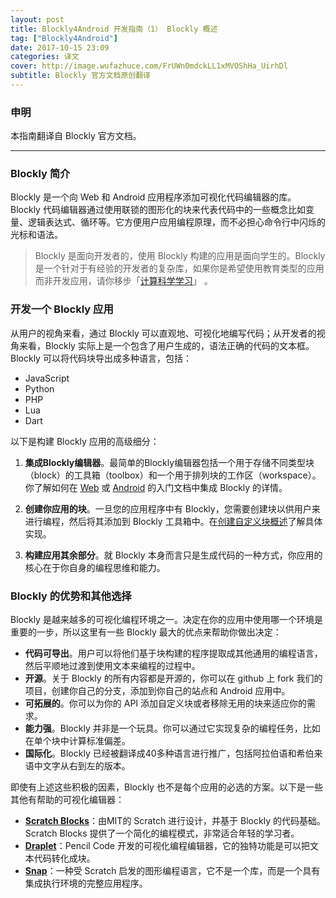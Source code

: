 ```yaml
---
layout: post
title: Blockly4Android 开发指南（1） Blockly 概述
tag: ["Blockly4Android"]
date: 2017-10-15 23:09
categories: 译文
cover: http://image.wufazhuce.com/FrUWn0mdckLL1xMVOShHa_UirhDl
subtitle: Blockly 官方文档原创翻译
---
```


### 申明

本指南翻译自 Blockly 官方文档。

---

### Blockly 简介

Blockly 是一个向 Web 和 Android 应用程序添加可视化代码编辑器的库。Blockly 代码编辑器通过使用联锁的图形化的块来代表代码中的一些概念比如变量、逻辑表达式、循环等。它方便用户应用编程原理，而不必担心命令行中闪烁的光标和语法。

> Blockly 是面向开发者的，使用 Blockly 构建的应用是面向学生的。Blockly 是一个针对于有经验的开发者的复杂库，如果你是希望使用教育类型的应用而非开发应用，请你移步「[计算科学学习](https://www.google.com/edu/resources/computerscience/learning/)」  。

### 开发一个 Blockly 应用

从用户的视角来看，通过 Blockly 可以直观地、可视化地编写代码；从开发者的视角来看，Blockly 实际上是一个包含了用户生成的，语法正确的代码的文本框。Blockly 可以将代码块导出成多种语言，包括：

- JavaScript
- Python
- PHP
- Lua
- Dart

以下是构建 Blockly 应用的高级细分：

1. **集成Blockly编辑器**。最简单的Blockly编辑器包括一个用于存储不同类型块（block）的工具箱（toolbox）和一个用于排列块的工作区（workspace）。你了解如何在 [Web](https://developers.google.cn/blockly/guides/get-started/web) 或 [Android](https://developers.google.cn/blockly/guides/get-started/android) 的入门文档中集成 Blockly 的详情。

2. **创建你应用的块**。一旦您的应用程序中有 Blockly，您需要创建块以供用户来进行编程，然后将其添加到 Blockly 工具箱中。在[创建自定义块概述](https://developers.google.cn/blockly/guides/create-custom-blocks/overview)了解具体实现。

3. **构建应用其余部分**。就 Blockly 本身而言只是生成代码的一种方式，你应用的核心在于你自身的编程思维和能力。

### Blockly 的优势和其他选择

Blockly 是越来越多的可视化编程环境之一。决定在你的应用中使用哪一个环境是重要的一步，所以这里有一些 Blockly 最大的优点来帮助你做出决定：

- **代码可导出**。用户可以将他们基于块构建的程序提取成其他通用的编程语言，然后平顺地过渡到使用文本来编程的过程中。
- **开源**。关于 Blockly 的所有内容都是开源的，你可以在 github 上 fork 我们的项目，创建你自己的分支，添加到你自己的站点和 Android 应用中。
- **可拓展的**。你可以为你的 API 添加自定义块或者移除无用的块来适应你的需求。
- **能力强**。Blockly 并非是一个玩具。你可以通过它实现复杂的编程任务，比如在单个块中计算标准偏差。
- **国际化**。Blockly 已经被翻译成40多种语言进行推广，包括阿拉伯语和希伯来语中文字从右到左的版本。

即使有上述这些积极的因素，Blockly 也不是每个应用的必选的方案。以下是一些其他有帮助的可视化编辑器：

- **[Scratch Blocks](https://scratch.mit.edu/developers)**：由MIT的 Scratch 进行设计，并基于 Blockly 的代码基础。Scratch Blocks 提供了一个简化的编程模式，非常适合年轻的学习者。
- **[Draplet](https://github.com/PencilCode/droplet)**：Pencil Code 开发的可视化编程编辑器，它的独特功能是可以把文本代码转化成块。
- **[Snap](https://github.com/jmoenig/Snap--Build-Your-Own-Blocks)**：一种受 Scratch 启发的图形编程语言，它不是一个库，而是一个具有集成执行环境的完整应用程序。